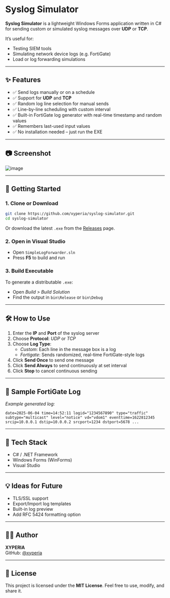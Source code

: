 # Syslog Simulator

**Syslog Simulator** is a lightweight Windows Forms application written in C# for sending custom or simulated syslog messages over **UDP** or **TCP**.

It’s useful for:
- Testing SIEM tools  
- Simulating network device logs (e.g. FortiGate)  
- Load or log forwarding simulations  

---

## ✨ Features

- ✅ Send logs manually or on a schedule  
- ✅ Support for **UDP** and **TCP**  
- ✅ Random log line selection for manual sends  
- ✅ Line-by-line scheduling with custom interval  
- ✅ Built-in FortiGate log generator with real-time timestamp and random values  
- ✅ Remembers last-used input values  
- ✅ No installation needed – just run the EXE  

---

## 📷 Screenshot

![image](https://github.com/user-attachments/assets/a9b45156-ce9c-4f6c-8b07-2676e1c889d5)

---

## 🚀 Getting Started

### 1. Clone or Download

```bash
git clone https://github.com/xyperia/syslog-simulator.git
cd syslog-simulator
```

Or download the latest `.exe` from the [Releases](https://github.com/xyperia/syslog-simulator/releases) page.

### 2. Open in Visual Studio

- Open `SimpleLogForwarder.sln`
- Press **F5** to build and run

### 3. Build Executable

To generate a distributable `.exe`:
- Open *Build > Build Solution*
- Find the output in `bin\Release` or `bin\Debug`

---

## 🛠 How to Use

1. Enter the **IP** and **Port** of the syslog server  
2. Choose **Protocol**: *UDP* or *TCP*  
3. Choose **Log Type**:
   - *Custom*: Each line in the message box is a log
   - *Fortigate*: Sends randomized, real-time FortiGate-style logs
4. Click **Send Once** to send one message  
5. Click **Send Always** to send continuously at set interval  
6. Click **Stop** to cancel continuous sending  

---

## 📄 Sample FortiGate Log

*Example generated log:*

```text
date=2025-06-04 time=14:52:11 logid="1234567890" type="traffic" subtype="multicast" level="notice" vd="vdom1" eventtime=1622812345 srcip=10.0.0.1 dstip=10.0.0.2 srcport=1234 dstport=5678 ...
```

---

## 🧰 Tech Stack

- C# / .NET Framework  
- Windows Forms (WinForms)  
- Visual Studio  

---

## 💡 Ideas for Future

- TLS/SSL support  
- Export/Import log templates  
- Built-in log preview  
- Add RFC 5424 formatting option  

---

## 👨‍💻 Author

**XYPERIA**  
GitHub: [@xyperia](https://github.com/xyperia)  

---

## 📄 License

This project is licensed under the **MIT License**. Feel free to use, modify, and share it.
